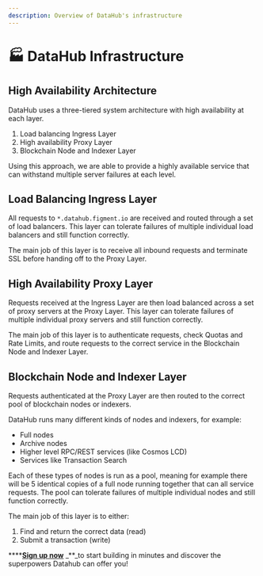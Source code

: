 ```yaml
---
description: Overview of DataHub's infrastructure
---
```


# 🏭 DataHub Infrastructure

## High Availability Architecture

DataHub uses a three-tiered system architecture with high availability at each layer.

1. Load balancing Ingress Layer
2. High availability Proxy Layer
3. Blockchain Node and Indexer Layer

Using this approach, we are able to provide a highly available service that can withstand multiple server failures at each level.

## Load Balancing Ingress Layer

All requests to `*.datahub.figment.io` are received and routed through a set of load balancers. This layer can tolerate failures of multiple individual load balancers and still function correctly.

The main job of this layer is to receive all inbound requests and terminate SSL before handing off to the Proxy Layer.

## High Availability Proxy Layer

Requests received at the Ingress Layer are then load balanced across a set of proxy servers at the Proxy Layer. This layer can tolerate failures of multiple individual proxy servers and still function correctly.

The main job of this layer is to authenticate requests, check Quotas and Rate Limits, and route requests to the correct service in the Blockchain Node and Indexer Layer.

## Blockchain Node and Indexer Layer

Requests authenticated at the Proxy Layer are then routed to the correct pool of blockchain nodes or indexers.

DataHub runs many different kinds of nodes and indexers, for example:

* Full nodes
* Archive nodes
* Higher level RPC/REST services \(like Cosmos LCD\)
* Services like Transaction Search

Each of these types of nodes is run as a pool, meaning for example there will be 5 identical copies of a full node running together that can all service requests. The pool can tolerate failures of multiple individual nodes and still function correctly.

The main job of this layer is to either:

1. Find and return the correct data \(read\)
2. Submit a transaction \(write\)

\*\*\*\*[**Sign up now**](https://datahub.figment.io/sign_up) \_\*\*\_to start building in minutes and discover the superpowers Datahub can offer you!

